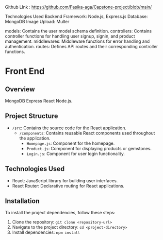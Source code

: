 Github LInk : https://github.com/Fasika-aga/Capstone-project/blob/main/


Technologies Used
Backend Framework: Node.js, Express.js
Database: MongoDB
Image Upload: Multer

models: Contains the user model schema definition.
controllers: Contains controller functions for handling user signup, signin, and product management.
middlewares: Middleware functions for error handling and authentication.
routes: Defines API routes and their corresponding controller functions.

 

# Front End 

## Overview
 MongoDB
 Express
 React 
 Node.js.
  

## Project Structure
- `/src`: Contains the source code for the React application.
  - `/components`: Contains reusable React components used throughout the application.
    - `Homepage.js`: Component for the homepage.
    - `Product.js`: Component for displaying products or gemstones.
    - `Login.js`: Component for user login functionality.


## Technologies Used
- React: JavaScript library for building user interfaces.
- React Router: Declarative routing for React applications.



## Installation
To install the project dependencies, follow these steps:
1. Clone the repository: `git clone <repository-url>`
2. Navigate to the project directory: `cd <project-directory>`
3. Install dependencies: `npm install`



    
